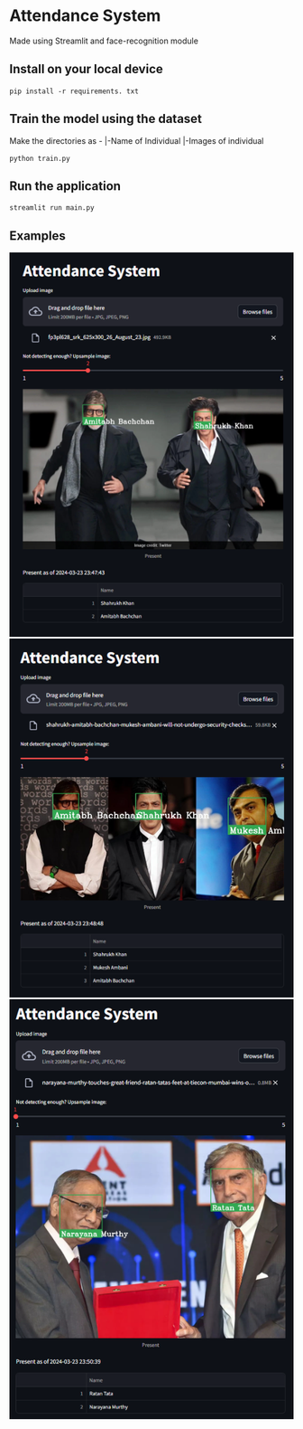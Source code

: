 # Attendance System
Made using Streamlit and face-recognition module
## Install on your local device
```
pip install -r requirements. txt
```

## Train the model using the dataset
Make the directories as - 
|-Name of Individual
  |-Images of individual
```
python train.py
```

## Run the application
```
streamlit run main.py
```

## Examples
![Image containing Amitabh Bachchan and Shahrukh Khan](https://github.com/pparthiv/attendance-system/blob/main/examples/test_1.png)
![Image containing Amitabh Bachchan, Shahrukh Khan, and Mukesh Ambani](https://github.com/pparthiv/attendance-system/blob/main/examples/test_2.png)
![Image containing Narayana Murthy and Mukesh Ambani](https://github.com/pparthiv/attendance-system/blob/main/examples/test_3.png)